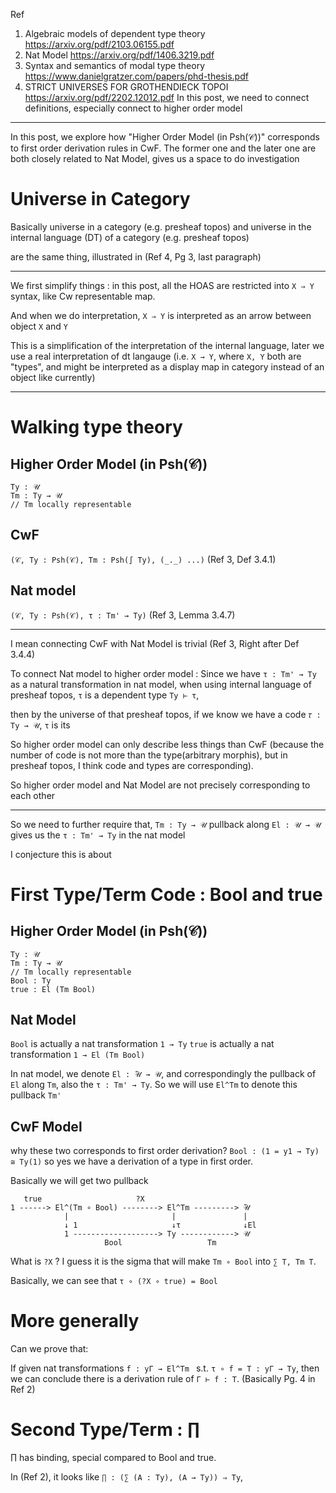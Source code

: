 Ref
1. Algebraic models of dependent type theory https://arxiv.org/pdf/2103.06155.pdf
2. Nat Model https://arxiv.org/pdf/1406.3219.pdf
3. Syntax and semantics of modal type theory https://www.danielgratzer.com/papers/phd-thesis.pdf 
4. STRICT UNIVERSES FOR GROTHENDIECK TOPOI https://arxiv.org/pdf/2202.12012.pdf
In this post, we need to connect definitions, especially connect to higher order model

***

In this post, we explore how "Higher Order Model (in Psh(𝒞))" corresponds to first order derivation rules in CwF.
The former one and the later one are both closely related to Nat Model, gives us a space to do investigation


# Universe in Category

Basically universe in a category (e.g. presheaf topos)
and 
universe in the internal language (DT) of a category (e.g. presheaf topos)

are the same thing, illustrated in (Ref 4, Pg 3, last paragraph)

***

We first simplify things : in this post, all the HOAS are restricted into
`X ⇒ Y` syntax, like Cw representable map.

And when we do interpretation, `X ⇒ Y` is interpreted as an arrow between object `X` and `Y`

This is a simplification of the interpretation of the internal language, later we use a real interpretation
of dt langauge (i.e. `X → Y`, where `X, Y` both are "types", and might be interpreted as a display map in category
  instead of an object like currently)

***

# Walking type theory

## Higher Order Model (in Psh(𝒞))

```
Ty : 𝒰
Tm : Ty → 𝒰
// Tm locally representable
```

## CwF
`(𝒞, Ty : Psh(𝒞), Tm : Psh(∫ Ty), (_._) ...)` (Ref 3, Def 3.4.1)
## Nat model
`(𝒞, Ty : Psh(𝒞), τ : Tm' → Ty)` (Ref 3, Lemma 3.4.7)

***
I mean connecting CwF with Nat Model is trivial (Ref 3, Right after Def 3.4.4)

To connect Nat model to higher order model :
Since we have `τ : Tm' → Ty` as a natural transformation in nat model, 
when using internal language of presheaf topos, `τ` is a dependent type `Ty ⊢ τ`, 

then by the universe of that presheaf topos, if we know we have a code `𝜏 : Ty → 𝒰`, `τ` is its 

So higher order model can only describe less things than CwF (because the number of code is not more than the type(arbitrary morphis), but in presheaf topos, I think code and types are corresponding).

So higher order model and Nat Model are not precisely corresponding to each other

***
So we need to further require that, `Tm : Ty → 𝒰` pullback along `El : 𝒰 → 𝒰` gives us the `τ : Tm' → Ty` in the nat model

I conjecture this is about 

# First Type/Term Code : Bool and true
## Higher Order Model (in Psh(𝒞))

```
Ty : 𝒰
Tm : Ty → 𝒰
// Tm locally representable
Bool : Ty 
true : El (Tm Bool)
```


## Nat Model
`Bool` is actually a nat transformation `1 → Ty`
`true` is actually a nat transformation `1 → El (Tm Bool)`

In nat model, we denote `El : ̃𝒰 → 𝒰`, and correspondingly the pullback of `El` along `Tm`, 
also the `τ : Tm' → Ty`. So we will use `El^Tm` to denote this pullback `Tm'`

## CwF Model

why these two corresponds to first order derivation?
`Bool : (1 = y1 → Ty) ≅ Ty(1)` so yes we have a derivation of a type in first order.

Basically we will get two pullback

```
   true                     ?X
1 ------> El^(Tm ∘ Bool) --------> El^Tm ---------> ̃𝒰
            |                       |               |   
            ↓ 1                     ↓τ              ↓El
            1 -------------------> Ty ------------> 𝒰
                     Bool                   Tm
```
What is `?X` ? I guess it is the sigma that will make `Tm ∘ Bool` into `∑ T, Tm T`.
<!-- TODO -->


Basically, we can see that `τ ∘ (?X ∘ true) = Bool`

# More generally
Can we prove that:

If given nat transformations `f : yΓ → El^Tm ` s.t. `τ ∘ f = T : yΓ → Ty`, 
then we can conclude there is a derivation rule of `Γ ⊢ f : T`.
(Basically Pg. 4 in Ref 2)

<!-- TODO -->

# Second Type/Term : ∏
∏ has binding, special compared to Bool and true.

In (Ref 2), it looks like
`∏ : (∑ (A : Ty), (A → Ty)) ⇒ Ty`,